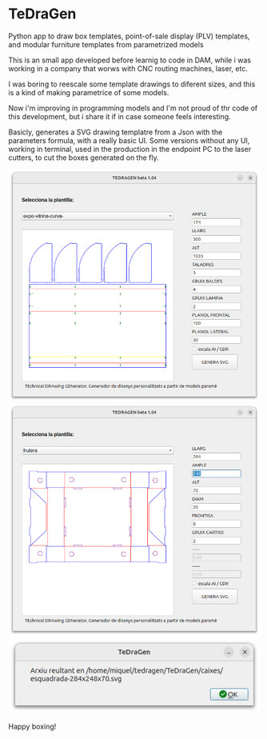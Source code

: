 # TeDraGen
Python app to draw box templates, point-of-sale display (PLV) templates, and modular furniture templates from parametrized models

This is an small app developed before learnig to code in DAM, while i was working in a company that worws with CNC routing machines, laser, etc.

I was boring to reescale some template drawings to diferent sizes, and this is a kind of making parametrice of some models.

Now i'm improving in programming models and I'm not proud of thr code of this development, but i share it if in case someone feels interesting.

Basicly, generates a SVG drawing templatre from a Json with the parameters formula, with a really basic UI. Some versions without any UI, working in terminal, used in the production in the endpoint PC to the laser cutters, to cut the boxes generated on the fly.

![alt text](screenShoots/expo_model.png)
![alt text](screenShoots/self_mounting_box.png)
![alt text](screenShoots/dialog.png)

Happy boxing!